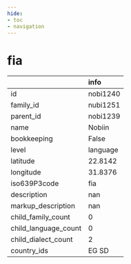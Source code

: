 ```yaml
---
hide:
- toc
- navigation
---
```

# fia
|                      | info     |
|:---------------------|:---------|
| id                   | nobi1240 |
| family_id            | nubi1251 |
| parent_id            | nobi1239 |
| name                 | Nobiin   |
| bookkeeping          | False    |
| level                | language |
| latitude             | 22.8142  |
| longitude            | 31.8376  |
| iso639P3code         | fia      |
| description          | nan      |
| markup_description   | nan      |
| child_family_count   | 0        |
| child_language_count | 0        |
| child_dialect_count  | 2        |
| country_ids          | EG SD    |
